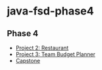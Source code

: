 # java-fsd-phase4

## Phase 4

* [Project 2: Restaurant](./restaurant-frontend)
* [Project 3: Team Budget Planner](./team-budget-planner) 
* [Capstone](./capstone)
